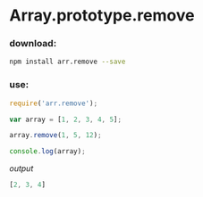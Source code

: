 # Array.prototype.remove

### download:

```bash
npm install arr.remove --save
```

### use: 

```javascript
require('arr.remove');

var array = [1, 2, 3, 4, 5];

array.remove(1, 5, 12);

console.log(array);
```

*output*

```javascript
[2, 3, 4]
```